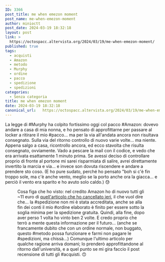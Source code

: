 ```yaml
---
ID: 3366
post_title: me when emezon moment
post_name: me-when-emezon-moment
author: minioctt
post_date: 2024-03-19 18:32:18
layout: post
link: >
  https://octospacc.altervista.org/2024/03/19/me-when-emezon-moment/
published: true
tags:
  - acquisti
  - Amazon
  - metodo
  - Murphy
  - ordine
  - pacco
  - spedizione
  - spedizioni
categories:
  - Senza categoria
title: me when emezon moment
date: 2024-03-19 18:32:18
canonical_url:   https://octospacc.altervista.org/2024/03/19/me-when-emezon-moment/
---
```

<!-- wp:paragraph -->
<p>La legge di #Murphy ha colpito fortissimo oggi col pacco #Amazon: dovevo andare a casa di mia nonna, e ho pensato di approfittarne per passare al locker a ritirare il mio #pacco... ma per la via all'andata ancora non risultava consegnato. Sulla via del ritorno controllo di nuovo varie volte... ma niente. Appena salgo a casa, ricontrollo ancora, ed ecco stavolta che risulta consegnato, ovviamente. Vado a pescare la mail con il codice, e vedo che era arrivata esattamente 1 minuto prima. Se avessi deciso di controllare proprio di fronte al portone mi sarei risparmiata di salire, avrei direttamente invertito la marcia e via... e invece son dovuta riscendere e andare a prendere sto coso. (E ho pure sudato, perché ho pensato "boh si c'è fin troppo sole, ma c'è anche vento, meglio se la porto anche ora la giacca... e perciò il vento era sparito e ho avuto solo caldo.) 😓️</p>
<!-- /wp:paragraph -->

<!-- wp:paragraph -->
<p></p>
<!-- /wp:paragraph -->

<!-- wp:image {"id":3368,"sizeSlug":"large","linkDestination":"none"} -->
<figure class="wp-block-image size-large"><img src="{{site.cdnurl}}/assets/uploads/2024/03/image-9-960x960.png" alt="" class="wp-image-3368"/><figcaption class="wp-element-caption">Cosa figa che ho visto: nel credito Amazon ho di nuovo tutti gli ~11 euro di <a href="2024/03/19/amazon-tricc/">quell'articolo che ho cancellato ieri</a>, il che vuol dire che... la #spedizione non mi è stata accreditata, anche se alla fin dei conti il mio #ordine elaborato è finito per essere sotto la soglia minima per la spedizione gratuita. Quindi, alla fine, dopo aver perso 1 volta ho vinto ben 2 volte. E credo proprio che terrò a mente questa informazione per il futuro... (anche se francamente dubito che con un ordine normale, non buggato, questo #metodo possa funzionare e farmi non pagare le #spedizioni, ma chissà...) Comunque l'ultimo articolo per qualche ragione arriva domani; lo prenderò approfittandone al ritorno dall'università, e a quel punto se mi gira faccio il post recensione di tutti gli #acquisti. 🙃️</figcaption></figure>
<!-- /wp:image -->